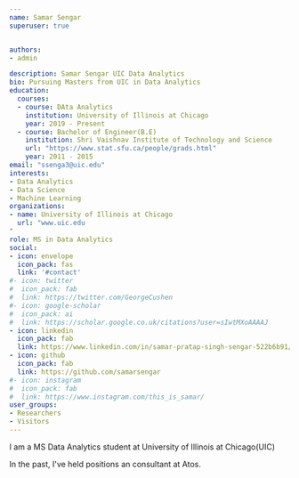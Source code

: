 ```yaml
---
name: Samar Sengar
superuser: true


authors:
- admin

description: Samar Sengar UIC Data Analytics
bio: Pursuing Masters from UIC in Data Analytics
education:
  courses:
  - course: DAta Analytics
    institution: University of Illinois at Chicago
    year: 2019 - Present
  - course: Bachelor of Engineer(B.E)
    institution: Shri Vaishnav Institute of Technology and Science
    url: "https://www.stat.sfu.ca/people/grads.html"
    year: 2011 - 2015
email: "ssenga3@uic.edu"
interests:
- Data Analytics
- Data Science
- Machine Learning
organizations:
- name: University of Illinois at Chicago
  url: "www.uic.edu
"
role: MS in Data Analytics
social:
- icon: envelope
  icon_pack: fas
  link: '#contact'
#- icon: twitter
#  icon_pack: fab
#  link: https://twitter.com/GeorgeCushen
#- icon: google-scholar
#  icon_pack: ai
#  link: https://scholar.google.co.uk/citations?user=sIwtMXoAAAAJ
- icon: linkedin
  icon_pack: fab
  link: https://www.linkedin.com/in/samar-pratap-singh-sengar-522b6b91/
- icon: github
  icon_pack: fab
  link: https://github.com/samarsengar
#- icon: instagram
#  icon_pack: fab
#  link: https://www.instagram.com/this_is_samar/
user_groups:
- Researchers
- Visitors
---
```

[comment]: <> (Welcome to this awesome website! This is where I will be posting some fun data projects. Please stay tuned for things to come...)


I am a MS Data Analytics student at University of Illinois at Chicago(UIC)


In the past, I've held positions an consultant at Atos.

